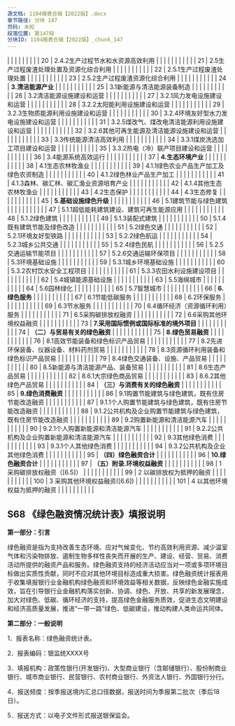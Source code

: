 ```yaml
---
源文档: 1104报表合辑【2022版】.docx
章节路径: 分块 147
页码: 未知
段落位置: 第147段
分块ID: 1104报表合辑【2022版】_chunk_147
---
```


|  |  |  |  |  |  |  |
| 20 | 2.4.2生产过程节水和水资源高效利用 |  |  |  |  |  |  |  |  |  |
| 21 | 2.5生产过程废渣处理处置及资源化综合利用 |  |  |  |  |  |  |  |  |  |
| 22 | 2.5.1生产过程废渣处理处置 |  |  |  |  |  |  |  |  |  |
| 23 | 2.5.2生产过程废渣资源化综合利用 |  |  |  |  |  |  |  |  |  |
| 24 | **3.清洁能源产业** |  |  |  |  |  |  |  |  |  |
| 25 | 3.1新能源与清洁能源装备制造 |  |  |  |  |  |  |  |  |  |
| 26 | 3.2清洁能源设施建设和运营 |  |  |  |  |  |  |  |  |  |
| 27 | 3.2.1风力发电设施建设和运营 |  |  |  |  |  |  |  |  |  |
| 28 | 3.2.2太阳能利用设施建设和运营 |  |  |  |  |  |  |  |  |  |
| 29 | 3.2.3生物质能源利用设施建设和运营 |  |  |  |  |  |  |  |  |  |
| 30 | 3.2.4环境友好型水力发电设施建设和运营 |  |  |  |  |  |  |  |  |  |
| 31 | 3.2.5煤改气、煤改电清洁能源利用设施建设和运营 |  |  |  |  |  |  |  |  |  |
| 32 | 3.2.6其他可再生能源及清洁能源设施建设和运营 |  |  |  |  |  |  |  |  |  |
| 33 | 3.3传统能源清洁高效利用 |  |  |  |  |  |  |  |  |  |
| 34 | 3.3.1煤炭洗选加工项目建设和运营 |  |  |  |  |  |  |  |  |  |
| 35 | 3.3.2热电（冷）联产项目建设和运营 |  |  |  |  |  |  |  |  |  |
| 36 | 3.4能源系统高效运行 |  |  |  |  |  |  |  |  |  |
| 37 | **4.生态环境产业** |  |  |  |  |  |  |  |  |  |
| 38 | 4.1生态农林牧渔业 |  |  |  |  |  |  |  |  |  |
| 39 | 4.1.1绿色农业产品生产加工及绿色农资制造 |  |  |  |  |  |  |  |  |  |
| 40 | 4.1.2绿色林业产品生产加工 |  |  |  |  |  |  |  |  |  |
| 41 | 4.1.3森林、碳汇林、碳汇渔业资源培育产业 |  |  |  |  |  |  |  |  |  |
| 42 | 4.1.4其他生态农林牧渔业 |  |  |  |  |  |  |  |  |  |
| 43 | 4.2生态保护 |  |  |  |  |  |  |  |  |  |
| 44 | 4.3生态修复 |  |  |  |  |  |  |  |  |  |
| 45 | **5.基础设施绿色升级** |  |  |  |  |  |  |  |  |  |
| 46 | 5.1建筑节能与绿色建筑 |  |  |  |  |  |  |  |  |  |
| 47 | 5.1.1超低能耗建筑建设、建筑可再生能源应用 |  |  |  |  |  |  |  |  |  |
| 48 | 5.1.2绿色建筑 |  |  |  |  |  |  |  |  |  |
| 49 | 5.1.3装配式建筑 |  |  |  |  |  |  |  |  |  |
| 50 | 5.1.4既有建筑节能及绿色改造 |  |  |  |  |  |  |  |  |  |
| 51 | 5.2绿色交通 |  |  |  |  |  |  |  |  |  |
| 52 | 5.2.1环境友好型铁路 |  |  |  |  |  |  |  |  |  |
| 53 | 5.2.2绿色航运 |  |  |  |  |  |  |  |  |  |
| 54 | 5.2.3城乡公共交通 |  |  |  |  |  |  |  |  |  |
| 55 | 5.2.4绿色民航 |  |  |  |  |  |  |  |  |  |
| 56 | 5.2.5交通运输节能项目 |  |  |  |  |  |  |  |  |  |
| 57 | 5.2.6交通运输环保项目 |  |  |  |  |  |  |  |  |  |
| 58 | 5.3环境基础设施 |  |  |  |  |  |  |  |  |  |
| 59 | 5.3.1城乡环境基础设施 |  |  |  |  |  |  |  |  |  |
| 60 | 5.3.2农村饮水安全工程项目 |  |  |  |  |  |  |  |  |  |
| 61 | 5.3.3农田水利设施建设项目 |  |  |  |  |  |  |  |  |  |
| 62 | 5.4城镇能源基础设施 |  |  |  |  |  |  |  |  |  |
| 63 | 5.5海绵城市 |  |  |  |  |  |  |  |  |  |
| 64 | 5.6园林绿化 |  |  |  |  |  |  |  |  |  |
| 65 | 5.7智慧城市 |  |  |  |  |  |  |  |  |  |
| 66 | **6.绿色服务** |  |  |  |  |  |  |  |  |  |
| 67 | 6.1节能低碳服务 |  |  |  |  |  |  |  |  |  |
| 68 | 6.2环保服务 |  |  |  |  |  |  |  |  |  |
| 69 | 6.3节水服务 |  |  |  |  |  |  |  |  |  |
| 70 | 6.4循环经济（资源循环利用）服务 |  |  |  |  |  |  |  |  |  |
| 71 | 6.5采购碳排放权融资 |  |  |  |  |  |  |  |  |  |
| 72 | 6.6采购其他环境权益融资 |  |  |  |  |  |  |  |  |  |
| 73 | **7.采用国际惯例或国际标准的境外项目** |  |  |  |  |  |  |  |  |  |
| 74 | **（二）与贸易有关的绿色融资** |  |  |  |  |  |  |  |  |  |
| 75 | **8.绿色贸易融资** |  |  |  |  |  |  |  |  |  |
| 76 | 8.1高效节能装备和绿色标识产品贸易 |  |  |  |  |  |  |  |  |  |
| 77 | 8.2先进环保装备、仪器设备、材料药剂贸易 |  |  |  |  |  |  |  |  |  |
| 78 | 8.3资源循环利用装备和绿色标识产品贸易 |  |  |  |  |  |  |  |  |  |
| 79 | 8.4绿色交通装备、设施、产品贸易 |  |  |  |  |  |  |  |  |  |
| 80 | 8.5新能源与清洁能源产品、装备贸易 |  |  |  |  |  |  |  |  |  |
| 81 | 8.6生态产品贸易 |  |  |  |  |  |  |  |  |  |
| 82 | 8.6.1大宗绿色商品贸易 |  |  |  |  |  |  |  |  |  |
| 83 | 8.6.2其他绿色产品贸易 |  |  |  |  |  |  |  |  |  |
| 84 | **（三）与消费有关的绿色融资** |  |  |  |  |  |  |  |  |  |
| 85 | **9.绿色消费融资** |  |  |  |  |  |  |  |  |  |
| 86 | 9.1购置节能建筑与绿色建筑，既有住房节能改造融资 |  |  |  |  |  |  |  |  |  |
| 87 | 9.1.1个人购置节能建筑与绿色建筑，既有住房节能改造融资 |  |  |  |  |  |  |  |  |  |
| 88 | 9.1.2公共机构及企业购置节能建筑与绿色建筑，既有住房节能改造融资 |  |  |  |  |  |  |  |  |  |
| 89 | 9.2购置新能源和清洁能源汽车 |  |  |  |  |  |  |  |  |  |
| 90 | 9.2.1个人购置新能源和清洁能源汽车 |  |  |  |  |  |  |  |  |  |
| 91 | 9.2.2公共机构及企业购置新能源和清洁能源汽车 |  |  |  |  |  |  |  |  |  |
| 92 | 9.3其他绿色消费 |  |  |  |  |  |  |  |  |  |
| 93 | 9.3.1个人其他绿色消费 |  |  |  |  |  |  |  |  |  |
| 94 | 9.3.2公共机构及企业其他绿色消费 |  |  |  |  |  |  |  |  |  |
| 95 | **（四）绿色融资合计** |  |  |  |  |  |  |  |  |  |
| 96 | **10.绿色融资合计** |  |  |  |  |  |  |  |  |  |
| 97 | **（五）附录.环境权益融资** |  |  |  |  |  |  |  |  |  |
| 98 | 1 采购碳排放权融资（[6.5]） |  |  |  |  |  |  |  |  |  |
| 99 | 2 以碳排放权为抵押的融资 |  |  |  |  |  |  |  |  |  |
| 100 | 3 采购其他环境权益融资([6.6]) |  |  |  |  |  |  |  |  |  |
| 101 | 4 以其他环境权益为抵押的融资 |  |  |  |  |  |  |  |  |  |

## S68 《绿色融资情况统计表》填报说明

**第一部分：引言**

绿色融资是指为支持改善生态环境、应对气候变化、节约高效利用资源、减少温室气体和污染物排放、遏制生物多样性丧失而开展的生产、建设、经营、贸易、消费活动所提供的融资产品和服务。绿色融资支持的经济活动应当对一项或多项环境目标做出实质性贡献，同时不应对其他环境目标造成重大损害。绿色融资统计报表用于收集填报银行业金融机构绿色融资和环境效益等相关数据，反映绿色金融实施成效，旨在引导银行业金融机构落实创新、协调、绿色、开放、共享的新发展理念，加大对绿色、低碳、循环经济的支持，提高绿色金融服务质效，促进生态文明建设和经济高质量发展，推进“一带一路”绿色、低碳建设，推动构建人类命运共同体。

**第二部分：一般说明**

1．报表名称：绿色融资统计表。

2．报表编码：银监统XXXX号

3．填报机构：政策性银行(开发银行)、大型商业银行（含邮储银行）、股份制商业银行、城市商业银行、民营银行、农村商业银行、外资法人银行、外国银行分行。

4．报送频度：按季报送境内汇总口径数据，报送时间为季报第二批次（季后18日）。

5．报送方式：以电子文件形式报送银保监会。